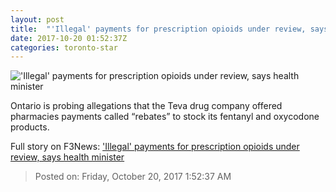 ```yaml
---
layout: post
title:  "'Illegal' payments for prescription opioids under review, says health minister"
date: 2017-10-20 01:52:37Z
categories: toronto-star
---
```


!['Illegal' payments for prescription opioids under review, says health minister](https://www.thestar.com/content/dam/thestar/news/canada/2017/10/13/illegal-payments-for-prescription-opioids-under-review-says-health-minister/oxycocet3.jpg)

Ontario is probing allegations that the Teva drug company offered pharmacies payments called “rebates” to stock its fentanyl and oxycodone products.


Full story on F3News: ['Illegal' payments for prescription opioids under review, says health minister](http://www.f3nws.com/n/VtCKuD)

> Posted on: Friday, October 20, 2017 1:52:37 AM

